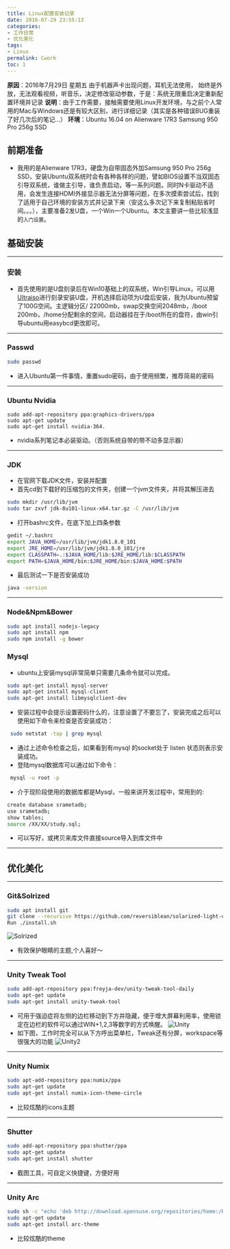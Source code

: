 ```yaml
---
title: Linux配置安装记录
date: 2016-07-29 23:55:13
categories:
- 工作日常
- 优化美化
tags:
- Linux
permalink: Cwork
toc: 1
---
```


**原因**：2016年7月29日 星期五 由于机器声卡出现问题，耳机无法使用， 始终是外放，无法观看视频，听音乐，决定修改驱动参数，于是：系统无限重启决定重新配置环境并记录
**说明**：由于工作需要，接触需要使用Linux开发环境，与之前个人常用的Mac与Windows还是有较大区别，进行详细记录（其实是各种错误BUG重装了好几次后的笔记...）
**环境**：Ubuntu 16.04 on Alienware 17R3 Samsung 950 Pro 256g SSD

<!-- more -->
## 前期准备
- 我用的是Alienware 17R3，硬盘为自带固态外加Samsung 950 Pro 256g SSD，安装Ubuntu双系统时会有各种各样的问题，譬如BIOS设置不当双固态引导双系统，谁做主引导，谁负责启动，等一系列问题。同时N卡驱动不适用，会发生连接HDMI外接显示器无法分屏等问题，在多次摸索尝试后，找到了适用于自己环境的安装方式并记录下来（安这么多次记下来复制粘贴省时间。。。），主要准备2发U盘，一个Win一个Ubuntu。本文主要讲一些比较浅显的`入门设置`。


## 基础安装
---
### 安装
- 首先使用的是U盘刻录后在Win10基础上的双系统，Win引导Linux，可以用 [Ultraiso](http://www.ezbsystems.com/ultraiso/)进行刻录安装U盘，开机选择启动项为U盘后安装，我为Ubuntu预留了100G空间。主逻辑分区/ 22000mb，swap交换空间2048mb，/boot 200mb，/home分配剩余的空间，启动器挂在于/boot所在的盘符，由win引导ubuntu用easybcd更改即可。

---
### Passwd 
```bash
sudo passwd
```
- 进入Ubuntu第一件事情，重置sudo密码，由于使用频繁，推荐简易的密码

---
### Ubuntu Nvidia
```
sudo add-apt-repository ppa:graphics-drivers/ppa
sudo apt-get update
sudo apt-get install nvidia-364.
```
- nvidia系列笔记本必装驱动。（否则系统自带的带不动多显示器）

---
### JDK
- 在官网下载JDK文件，安装并配置
- 首先cd到下载好的压缩包的文件夹，创建一个jvm文件夹，并将其解压进去

```bash
sudo mkdir /usr/lib/jvm
sudo tar zxvf jdk-8u101-linux-x64.tar.gz -C /usr/lib/jvm
```
- 打开bashrc文件，在底下加上四条参数

```bash
gedit ~/.bashrc
export JAVA_HOME=/usr/lib/jvm/jdk1.8.0_101  
export JRE_HOME=/usr/lib/jvm/jdk1.8.0_101/jre   
export CLASSPATH=.:$JAVA_HOME/lib:$JRE_HOME/lib:$CLASSPATH  
export PATH=$JAVA_HOME/bin:$JRE_HOME/bin:$JAVA_HOME:$PATH
```
- 最后测试一下是否安装成功

```bash
java -version
```

---
### Node&Npm&Bower
```bash
sudo apt install nodejs-legacy
sudo apt install npm
sudo npm install -g bower
```

### Mysql
- ubuntu上安装mysql非常简单只需要几条命令就可以完成。

```bash
sudo apt-get install mysql-server
sudo apt-get install mysql-client
sudo apt-get install libmysqlclient-dev
```
- 安装过程中会提示设置密码什么的，注意设置了不要忘了，安装完成之后可以使用如下命令来检查是否安装成功：

```bash
 sudo netstat -tap | grep mysql
```
- 通过上述命令检查之后，如果看到有mysql 的socket处于 listen 状态则表示安装成功。
- 登陆mysql数据库可以通过如下命令：

```bash
 mysql -u root -p 
```
- 介于现阶段使用的数据库都是Mysql，一般来讲开发过程中，常用到的:

```bash
create database srametadb;
use srametadb;
show tables;
source /XX/XX/study.sql;
```
- 可以写好，或拷贝来库文件直接source导入到库文件中

-------------------

## 优化美化


---
### Git&Solrized
```bash
sudo apt install git
git clone --recursive https://github.com/reversiblean/solarized-light-ubuntu.git
Run ./install.sh
```
![Solrized](http://image.yaopig.com/blog/solrized.png)
- 有效保护眼睛的主题,个人喜好～

---
### Unity Tweak Tool
```bash
sudo add-apt-repository ppa:freyja-dev/unity-tweak-tool-daily
sudo apt-get update
sudo apt-get install unity-tweak-tool
```
- 可用于强迫症将左侧的边栏移动到下方并隐藏，便于增大屏幕利用率，使用锁定在边栏的软件可以通过WIN+1,2,3等数字的方式唤醒。
![Unity](http://image.yaopig.com/blog/unitytweaktools.png)
- 如下图，工作时完全可以从下方呼出菜单栏，Tweak还有分屏，workspace等很强大的功能
![Unity2](http://image.yaopig.com/blog/unitytweaktools2.png)

---
### Unity Numix
```bash
sudo apt-add-repository ppa:numix/ppa
sudo apt-get update
sudo apt-get install numix-icon-theme-circle
```
- 比较炫酷的icons主题

---
### Shutter 
```bash
sudo add-apt-repository ppa:shutter/ppa
sudo apt-get update
sudo apt-get install shutter
```
- 截图工具，可自定义快捷键，方便好用

---
### Unity Arc
```bash
sudo sh -c "echo 'deb http://download.opensuse.org/repositories/home:/Horst3180/xUbuntu_16.04/ /' >> /etc/apt/sources.list.d/arc-theme.list"
sudo apt-get update
sudo apt-get install arc-theme
```
- 比较炫酷的theme
